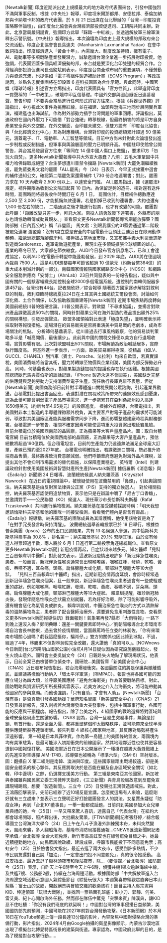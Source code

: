 [Newtalk新聞] 印度近期派出史上規模最大的地方政府代表團來台，引發中國強烈不滿與軍事反制。根據《中央社》報導，印度坦米爾那都邦、安德拉邦、泰倫加納邦與卡納塔卡邦的政府代表團，於 5 月 21 日出席在台北舉辦的「台灣－印度投資策略夥伴論壇」，由印度台北協會與台灣經濟部投資促進司、工研院共同主辦。對此，北京當局嚴詞譴責，強調印方此舉「踩踏一中紅線」，並透過解放軍三線軍演釋出示警訊號。《中央社》報導指出，本次論壇為印度史上最大規模的邦政府來台交流活動。印度台北協會會長葉達夫（Manharsinh Laxmanbhai Yadav）在會中致詞指出，印度經濟進入「黃金十年」，內需龐大、制度改革持續，擁有電子、AI、電動車等多項戰略產業發展潛力，誠摯邀請台灣企業進一步拓展對印投資。他強調，代表團涵蓋多個具經濟優勢的邦，來台就是要深化台印雙邊的經貿合作。台灣經濟部投資促進司長張銘斌則表示，印度是台商全球布局的重要選項，不僅勞動力與資源充沛，也提供如「電子零組件製造補助計畫（ECMS Program）」等政策誘因，並點名忠實集團將在印設置 6 座科技園區為合作示範。與此同時，中國官媒《環球時報》引述官方立場指出，印度代表團具有「官方性質」，此舉違背印度一貫聲稱的「一中政策」，破壞中印互信基礎。中國外交部與國台辦近日連番發聲，警告印度「不要與台當局進行任何形式的官方往來」。根據《兵器世界觀》評論指出，中方視此次事件為挑釁紅線，並在福建、汕頭與渤海三地同步展開實兵軍演，福建艦也出海試航，作為對外部勢力插手台灣問題的軍事回應。評論指出，莫迪政府在國內外壓力下可能借「對台強硬」轉移視線，但最終損害的將是印方自身產業安全與外交空間。在外交層面，台印雖未建交，但雙方設有「印度台北協會」與「台北經濟文化中心」互為對應機構。台灣對印度的投資總額累計超過 50 億美元，涵蓋電子、IT、電動車、人工智慧等領域。目前中方尚未針對此次論壇發出進一步制裁或反制措施，但軍事與輿論層面的壓力已明顯升高。中國駐印使館曾公開警告，與台當局發展官方往來「等同在 14 億中國人傷口上撒鹽」，要求印方「勿玩火自焚」。更多Newtalk新聞報導中共大外宣大愚蠢？八炯：五毛大軍鞏固中共權力哈佛錄取成絕望？台生夢想遭川普禁令擋路 [Newtalk新聞] 大罷免潮繼續推進，罷免藍委馬文君的罷團「ALL罷馬」今（24）日表示，今早正式接獲中選會的補件通知公文，確認第二階罷免案還需補件 1,730 份合格連署書；對此，罷團力求在 10 天內收齊 2,500 份以上，以達安全門檻。 ALL罷馬指出，據《選罷法》規定，補件期限為收到公文隔日起算 10 日內。為保留足夠的造冊、核對還有送件時間，罷團時間將最後收件時間訂在 6 月 1 日。 罷團估計，目標補件總數應達 2,500 至 3,000 份，才能抵銷無效連署。若是扣掉已收到的連署書，大約也還有 1,500 份左右的缺口。 二階通過之後才能進行投票，也才有改變的可能。罷團對此呼籲：「距離改變只差一步，拜託大家。南投人請勇敢簽下連署書，外縣市的朋友也請協助轉傳或動員親友。」查看原文更多Newtalk新聞報導宮廟能放彈藥？國防部搬《日內瓦公約》稱「非營區」 馬文君：別跟我講公約31藍委通過第二階段被罷免連署 游盈隆：沒有1席立委是安全的中國電動車巨頭比亞迪近日在歐洲動作頻頻，繼歐洲總部落腳匈牙利、積極搶占當地車市後，又宣布攜手義大利豪華遊艇製造商Sanlorenzo，進軍電動遊艇產業，展現出在多領域擴張全球版圖的雄心。產業的寒冬已至，大家都在節衣縮食，AUDI今日發布官方訊息堪示，已和工會達成協定，以利AUDI在電動車轉型中能蓬勃發展，到 2029 年底，AUDI將在德國境內裁員 7500 人，這是AUDI想嬰每年可節省超過 10 億歐元（約新台幣364億）的重大成本削減計劃的一部分。南韓國家情報院國家網路安全中心（NCSC）和網路安全服務供應商「安博士」（AhnLab）23日共同發表的一份報告指出，疑似與中國有關的一個駭客組織長期控制全球2000多個電腦系統，遭控制的南韓伺服器多達457台，台灣也有44台。記者施欣妤／綜合報導 隨著西方國家逐步解除對敘利亞的制裁，敘利亞臨時總統夏拉24日在土耳其與土國總統艾爾段會面，討論如何深化敘、土合作關係，以及協助敘國重建等[Newtalk新聞] 近期市場焦點再度轉向美國前總統川普的強硬言論。川普公開表示，對歐盟「不尋求協議」，並揚言對歐洲產品課徵高達50%的關稅，同時針對蘋果公司在海外製造的產品提出額外25%的關稅構想，引發反彈聲浪。 歐盟多國領袖對此表達「極度失望」，並明確表示將採取對等報復措施。這場潛在的貿易衝突是否將重演美中貿易戰的老劇本，成為市場關注的焦點。 分析師何基鼎表示，從川普過去行事風格觀察，他的貿易談判策略多半是「喊高開價、最後讓步」。此前與中國的關稅交鋒便以美方自行退場收場，實質影響有限。此次對歐盟喊出50%關稅，市場解讀為政治喊話居多，實際執行難度高。 何基鼎進一步表示，一方面，歐美貿易綁得極深，從精品（如LV、GUCCI、CHANEL）到汽車（賓士、Porsche、法拉利）均來自歐盟，若真實課稅，美國消費端將首當其衝，壓力將轉嫁至物價與企業利潤，美國內部反彈勢必升高。 同時，何基鼎也表示，對蘋果製造鏈加稅的提議也存在執行困難。根據美國前總統歐巴馬與賈伯斯的談話記錄，「iPhone 製造永遠不會回美」，美國缺乏完整的供應鏈與足夠勞動力支持消費型電子生產。現任執行長庫克雖不表態，但從[Newtalk新聞] 美國商務部日前針對半導體進口關稅展開公眾諮詢，引起產業界動盪。台積電對此提出書面回應，表達對潛在關稅政策所帶來的連鎖效應感到憂慮，認為此舉可能會削弱電子產品市場需求，進一步拖累其在亞利桑那州投入高達1650億美元（約新台幣4.95兆元）的設廠進度。 根據外媒報導，台積電指出，若美國對非本土製造的半導體課徵額外稅負，其主要客戶對電子產品的需求將可能減弱，導致對其美國廠區產能與服務需求同步下降，進而影響整體建廠時程與財務部署。台積電進一步警告，相關不確定因素可能使這項重大投資案出現延宕風險。 目前台積電位於美國西南部的晶圓廠，正為蘋果等大客戶量產晶片。圖：取自台積電官網 目前台積電位於美國西南部的晶圓廠，正為蘋果等大客戶量產晶片，預估總數將超過190億顆。但台積電坦言，目前的生產能力仍遠遠無法滿足全球龐大訂單，產線已預約至2027年底。 台積電也明確指出，若課徵進口關稅，勢必推升終端商品售價，最終將導致消費意願減弱。他們呼籲華府應避免對海外晶片課稅，並提出其他不會抑制市場需求的替代措施，以保障產業穩定。 英特爾（Intel）則建議政府針對使用美國技術與智慧財產所生產[Newtalk新聞] 據俄羅斯《消息報》與《Eadaily》新聞網 24 日報導，波蘭總統候選人納夫羅茨基（Krzysztof Nawrocki）在近日的電視辯論中，被懷疑使用在波蘭禁用的「鼻煙」，引起輿論關注。納夫羅茨基是由反對黨法律與公正黨（PiS）支持的獨立候選人。 對於相關指控，納夫羅茨基否認使用違禁物質，表示他只是在辯論中嚼了「尼古丁口香糖」，並邀請對手——公民聯盟（KO）候選人、現任華沙市長恰斯科夫斯基（Rafał Trzaskowski）共同進行藥物檢測。納夫羅茨基在接受媒體採訪時稱：「明天我想邀請恰斯科夫斯基和他的團隊一同接受檢測，看看我們體內是否含有毒品。」 《Eadaily》報導稱，納夫羅茨基的團隊成員為其辯護稱，他使用該物質是為了「在對手冗長發言時保持清醒」。 波蘭總統選舉首輪投票已於 18 日舉行。根據益普索集團（Ipsos）公布的出口民調結果，共有 13 名候選人參選，其中恰斯科夫斯基得票率為 30.8% ，排名第一；納夫羅茨基以 29.1% 緊隨其後。由於沒有候選人得票超過半數，兩人將於 6 月 1 日進行第二輪投票角逐總統職位。查看原文更多Newtalk[Newtalk新聞] 新冠疫情再起，且症狀越來越多元。知名醫師「兒科三百首賴韋圳中醫師」對此發文表示，這波新冠疫情出現許多「新冠伴急性喉炎」患者。一般而言，新冠伴急性喉炎通常會出現喉嚨痛，咽喉紅腫，發燒，乾咳、黃痰、吞嚥不適，耳朵痛，頭痛，扁條腺腫大或化膿，頸部淋巴腺腫大等10大症狀。 「兒科三百首賴韋圳中醫師」指出，近期新冠疫情再度延燒，會診時經常遇到新冠伴隨急性喉炎個案，且一般來說，新冠伴隨急性喉炎患者通會有一些或輕或重的症狀，例如喉嚨痛，咽喉紅腫，發燒，乾咳、黃痰、吞嚥不適，耳朵痛，頭痛，扁條腺腫大或化膿，頸部淋巴腺腫大等10大症狀。 賴韋圳提醒，確診新冠肺炎後，發現伴隨急性喉炎症狀需立刻就醫，若為好好治療，除了可能影響呼吸外，還有機會惡化為氣管炎或肺炎。 賴韋圳說明，中醫治療急性喉炎的方式以清熱解毒的溫熱藥物為主，患者除了配合醫師治療外，還要避免食用刺激性食物。查看原文更多Newtalk新聞報導快訊》鋒面報到！氣象署再發7縣市「大雨特報」一路下到晚上還沒入梅？鄭明典曝：還差一關鍵要素即時中心／劉朝陽報導台北市環南市場自治會長林勝東，過去曾於疫情期間，當面飆罵時任立委的林昶佐，「你有來環南市場關心過嗎？虧我這麼挺你，騙肖仔。」雙方的關係也因此降到冰點，不過，經過了4年，林勝東不但對林昶佐完全改觀，還大讚他「真的可以」。[NOWnews今日新聞]台北市陽明山國家公園小油坑4月14日疑似因為研究設施儀器起火，發生火燒山意外。國科會主委吳誠文今（24）日親赴失火地點了解現場狀況，他表示，目前全案已由檢警單位偵查中，國研院...美國智庫「新美國安全中心」（CNAS）近日發布報告指出，若台海爆發衝突，各國最關注的將是保護與撤離僑民，並建議將撤僑行動納入「環太平洋軍演」（RIMPAC）。報告也將各國可能的因應立場分為四大類，並呼籲美國應將「避免台海衝突」作為首要戰略目標。對此，國防戰略與資源研究所所長蘇紫雲表示，若美方決定介入台海衝突，將可能帶動其他國家的參與意願。而他也強調，「只有自助，才會有人助」。[Newtalk新聞] 「台灣有事」是否真能引發各國馳援？華府知名智庫「新美國安全中心」（CNAS）21 日發表最新報告，深入剖析若台灣爆發重大突發事件，包括中國軍事行動，各國可能的反應與干預程度。報告指出，除了台美之外，4 組國家的戰略選擇將對區域與全球安全格局產生關鍵影響。 CNAS 認為，台灣一旦發生突發事件，無論是封鎖、斬首行動，還是全面入侵，都將重塑整個印太戰略秩序，並可能帶來全球半導體供應鏈斷裂等連鎖衝擊。報告列舉 4 組核心國家與地區，其反應對局勢將產生深遠影響。 第一組是日本與菲律賓。作為第一島鏈上的美國條約盟友，兩國境內均有美軍駐紮，是最可能涉入初期衝突的前線國家。然其地理鄰近性也使其更容易遭到中國報復打擊。 美國海軍近日在日本公開展示了一種掛在超級大黃蜂戰績上的先進空對空導彈 AIM-174B，該導彈也被稱為「標準六型」（SM-6）空射版本。 圖：翻攝自 X 第二組則是南韓、澳洲與印度。這些國家雖距主戰場較遠，卻是美國安全體系的核心夥伴。其反應將取決於是否能在顧及自身區域安全關切（如北韓、印中邊境）之餘，仍選擇支援美方行動。 第三組是東南亞其他國家。新加坡與泰國雖與國民黨立委王鴻薇昨天指控，《三立新聞》與青鳥設局故意到反罷免宣講現場踢館，想要「製造新聞」。三立今（25）日發聲批王鴻薇造謠喊告。對此，王鴻薇回擊表示，先前已經辦了近10場反罷宣講，怎麼就這場有人來嗆，這麼剛好就有三立趕來？並表示三立聲明正好打臉罷團發言人的說法。女星賈永婕從「防疫女神」再到「台北101董事長」一舉一動都成話題，日前飛到美國參加大女兒畢業典禮的她，今（25日）一早又帶來驚人喜訊，透露自己「代表台灣」在紐約大都會球場開球，照片釋出後，大批網友驚呆。[FTNN新聞網]記者張舒婷／綜合報導國立台灣海洋大學今（24）日上午在八斗子漁港外訓練獨木舟，未料突然變天，風雨來襲，多人翻船落海，基隆市消防局接獲通報...CNEWS匯流新聞網記者李承值／台北報導 全台大罷免潮，新竹市長高虹安也在綠營罷免目標之中，她最近積極勤跑地方，向民眾訴說政績、建設成果，呼籲市民能投下不同意罷免票；高虹安今（25）日於臉書發文指出，最近去逛了兩大夜市，感受到許多熱情，不少市民朋友還對自己說「加油」、「一定會出門投不同意罷免」，真的很令她感動。 高虹安指出，最近去逛了樹林頭夜市和後站夜市，除...（菱傳媒／台北報導）國防部今（25日）表示，自昨天上午6時至今天上午6時，偵獲共機1架次逾越海峽中線，及共艦7艘、公務船2艘，持續在台海周邊活動。根據國防部「中共解放軍進入台海周邊空域活動示意圖人氣綜藝節目《綜藝玩很大》本週驚喜帶領觀眾直奔日本山梨縣：富士山的故鄉，開啟絕景與冒險交織的歡樂旅程！節目主持人吳宗憲與KID、坤達領軍「玩很大戰隊」，並找回一票熟面孔班底：彭小刀、郭靜、何美、雷艾美、紀卜心開啟海外任務，然而卻在隊伍中驚見「突擊來賓」陳漢典，讓KID忍不住吐槽：「你沒有我們班底的默契啊！」中國對台灣的軍事侵擾日益頻繁，美國國防部先前預測，中國可能在2027年前對台灣發動攻擊。《日本新聞網》於本月18日在YouTube頻道上傳一段長達13分鐘的影片，內容聚焦中國對侵略台灣的準備行動，影片指出，2024年4月由Google拍攝的衛星影像顯示，內蒙古沙漠地區出現了模擬台北博愛特區街景的建築與街道。專家認為，中國政府此舉的目的，是為了模擬對台攻擊行動......